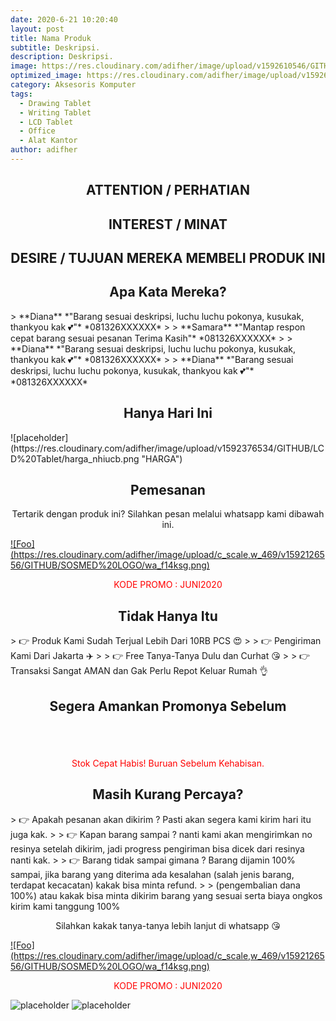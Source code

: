 ```yaml
---
date: 2020-6-21 10:20:40
layout: post
title: Nama Produk
subtitle: Deskripsi.
description: Deskripsi.
image: https://res.cloudinary.com/adifher/image/upload/v1592610546/GITHUB/LCD%20Tablet/thumbnail_f6x7rz.jpg
optimized_image: https://res.cloudinary.com/adifher/image/upload/v1592610546/GITHUB/LCD%20Tablet/thumbnail_f6x7rz.jpg
category: Aksesoris Komputer
tags:
  - Drawing Tablet
  - Writing Tablet
  - LCD Tablet
  - Office
  - Alat Kantor
author: adifher
---
```


<h2 style="text-align: center;">
ATTENTION / PERHATIAN
</h2>

<h2 style="text-align: center;">
INTEREST / MINAT
</h2>

<h2 style="text-align: center;">
DESIRE / TUJUAN MEREKA MEMBELI PRODUK INI
</h2>

<h2 style="text-align: center;">
Apa Kata Mereka?
</h2>
> **Diana** *"Barang sesuai deskripsi, luchu luchu pokonya, kusukak, thankyou kak 💕"* *081326XXXXXX*
> 
> **Samara** *"Mantap respon cepat barang sesuai pesanan Terima Kasih"* *081326XXXXXX*
> 
> **Diana** *"Barang sesuai deskripsi, luchu luchu pokonya, kusukak, thankyou kak 💕"* *081326XXXXXX*
> 
> **Diana** *"Barang sesuai deskripsi, luchu luchu pokonya, kusukak, thankyou kak 💕"* *081326XXXXXX*

<h2 style="text-align: center;">
Hanya Hari Ini
</h2>
![placeholder](https://res.cloudinary.com/adifher/image/upload/v1592376534/GITHUB/LCD%20Tablet/harga_nhiucb.png "HARGA")

<h2 style="text-align: center;">
Pemesanan
</h2>
<P style="text-align: center;">
Tertarik dengan produk ini? Silahkan pesan melalui whatsapp kami dibawah ini.
</P>
<a href="https://wa.me/6283162914251?text=Saya%20tertarik%20untuk%20membeli%20LCD%20Tablet%20Untuk%20Menulis%20Dan%20Menggambar%208,5inch" rel="Order Via Whatsapp">![Foo](https://res.cloudinary.com/adifher/image/upload/c_scale,w_469/v1592126556/GITHUB/SOSMED%20LOGO/wa_f14ksg.png)</a>

<P style="text-align: center; color: red;">
KODE PROMO : JUNI2020
</P>

<h2 style="text-align: center;">
Tidak Hanya Itu
</h2>
> 👉 Produk Kami Sudah Terjual Lebih Dari 10RB PCS 😍
> 
> 👉 Pengiriman Kami Dari Jakarta ✈️
> 
> 👉 Free Tanya-Tanya Dulu dan Curhat 😘
> 
> 👉 Transaksi Sangat AMAN dan Gak Perlu Repot Keluar Rumah 👌

<h2 style="text-align: center">Segera Amankan Promonya Sebelum</h2>
<p style="text-align: center; font-size: 70px; color:red;" id="adifcountdown"></p>

<P style="text-align: center; color: red;">
Stok Cepat Habis! Buruan Sebelum Kehabisan.
</P>

<h2 style="text-align: center">Masih Kurang Percaya?</h2>
> 👉 Apakah pesanan akan dikirim ? Pasti akan segera kami kirim hari itu juga kak.
> 
> 👉 Kapan barang sampai ? nanti kami akan mengirimkan no resinya setelah dikirim, jadi progress pengiriman bisa dicek dari resinya nanti kak.
> 
> 👉 Barang tidak sampai gimana ? Barang dijamin 100% sampai, jika barang yang diterima ada kesalahan (salah jenis barang, terdapat kecacatan) kakak bisa minta refund.
> 
> (pengembalian dana 100%) atau kakak bisa minta dikirim barang yang sesuai serta biaya ongkos kirim kami tanggung 100%

<P style="text-align: center;">
Silahkan kakak tanya-tanya lebih lanjut di whatsapp 😘
</P>
<a href="https://wa.me/6283162914251?text=Saya%20tertarik%20untuk%20membeli%20LCD%20Tablet%20Untuk%20Menulis%20Dan%20Menggambar%208,5inch" rel="Order Via Whatsapp">![Foo](https://res.cloudinary.com/adifher/image/upload/c_scale,w_469/v1592126556/GITHUB/SOSMED%20LOGO/wa_f14ksg.png)</a>
<P style="text-align: center; color: red;">
KODE PROMO : JUNI2020
</P>

![placeholder](https://res.cloudinary.com/adifher/image/upload/c_scale,w_371/v1592819284/GITHUB/SOSMED%20LOGO/kurir_q0ownv.png "kurir")
![placeholder](https://res.cloudinary.com/adifher/image/upload/c_scale,w_469/v1592820544/GITHUB/SOSMED%20LOGO/bank_gr0fet.png "pembayaran")

